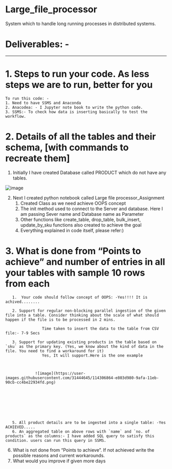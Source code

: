 # Large_file_processor
System which to handle long running processes in distributed systems.

# Deliverables: -
----------------
# 1. Steps to run your code. As less steps we are to run, better for you 
    To run this code: -
    1. Need to have SSMS and Anaconda
    2. Anacodea: - I Jupyter note book to write the python code.
    3. SSMS:- To check how data is inserting basically to test the workflow.
    
    
# 2. Details of all the tables and their schema, [with commands to recreate them]
   
   1. Initially I have created Database called PRODUCT which do not have any tables.
   
   
   
   ![image](https://user-images.githubusercontent.com/31444645/114305778-3b742880-9af7-11eb-84d5-ba8a5c30cfc1.png)
   
   
   
   2. Next I created python notebook called Large file processor_Assignment  
       1. Created Class as we need achieve OOPS concept
       2. The init method used to connect to the Server and database. Here I am passing Sever name and Database name as Parameter
       3. Other functions like create_table, drop_table, bulk_insert, update_by_sku functions also created to achieve the goal
       4. Everything explained in code itself, please refer:)

   
# 3. What is done from “Points to achieve” and number of entries in all your tables with sample 10 rows from each
       1.  Your code should follow concept of OOPS: -Yes!!!! It is achived........
       
       2. Support for regular non-blocking parallel ingestion of the given file into a table. Consider thinking about the scale of what should happen if the file is to be processed in 2 mins.

                    Time taken to insert the data to the table from CSV file:- 7-9 Secs
        
       3. Support for updating existing products in the table based on `sku` as the primary key. (Yes, we know about the kind of data in the file. You need to find a workaround for it)
                    Yes, It will support.Here is the one example
                    
                    
                    
                 ![image](https://user-images.githubusercontent.com/31444645/114306864-e803d980-9afa-11eb-90cb-cc4be22934fd.png)







                   
       5. All product details are to be ingested into a single table: -Yes ACHIEVED.....
       6. An aggregated table on above rows with `name` and `no. of products` as the columns:- I have added SQL query to satisfy this condition. users can run this query in SSMS. 

6. What is not done from “Points to achieve”. If not achieved write the possible reasons and current workarounds.
7. What would you improve if given more days



